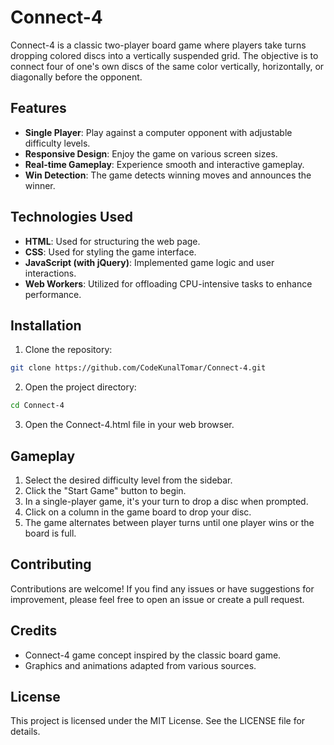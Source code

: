 # Connect-4

Connect-4 is a classic two-player board game where players take turns dropping colored discs into a vertically suspended grid. The objective is to connect four of one's own discs of the same color vertically, horizontally, or diagonally before the opponent.

## Features

- **Single Player**: Play against a computer opponent with adjustable difficulty levels.
- **Responsive Design**: Enjoy the game on various screen sizes.
- **Real-time Gameplay**: Experience smooth and interactive gameplay.
- **Win Detection**: The game detects winning moves and announces the winner.

## Technologies Used

- **HTML**: Used for structuring the web page.
- **CSS**: Used for styling the game interface.
- **JavaScript (with jQuery)**: Implemented game logic and user interactions.
- **Web Workers**: Utilized for offloading CPU-intensive tasks to enhance performance.

## Installation

1. Clone the repository:

```bash
git clone https://github.com/CodeKunalTomar/Connect-4.git
```

2. Open the project directory:

```bash
cd Connect-4
```

3. Open the Connect-4.html file in your web browser.

## Gameplay

1. Select the desired difficulty level from the sidebar.
2. Click the "Start Game" button to begin.
3. In a single-player game, it's your turn to drop a disc when prompted.
4. Click on a column in the game board to drop your disc.
5. The game alternates between player turns until one player wins or the board is full.

## Contributing

Contributions are welcome! If you find any issues or have suggestions for improvement, please feel free to open an issue or create a pull request.

## Credits

- Connect-4 game concept inspired by the classic board game.
- Graphics and animations adapted from various sources.

## License

This project is licensed under the MIT License. See the LICENSE file for details.
